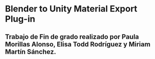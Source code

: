 # Blender to Unity Material Export Plug-in
##  Trabajo de Fin de grado realizado por Paula Morillas Alonso, Elisa Todd Rodríguez y Miriam Martín Sánchez.
